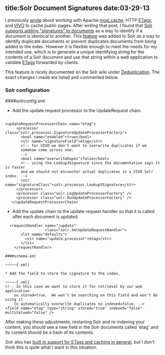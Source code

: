 title:Solr Document Signatures
date:03-29-13
----

I previously [wrote](lawlesst.github.com/notebook/vivo-caching.html) about working with Apache [mod_cache](http://httpd.apache.org/docs/2.2/caching.html), HTTP [ETags](http://en.wikipedia.org/wiki/HTTP_ETag), and [VIVO](http://www.vivoweb.org/) to cache public pages.  After writing that post, I found that [Solr supports adding "signatures" to documents](http://wiki.apache.org/solr/Deduplication) as a way to identify if a document is identical to another.  This [feature](http://wiki.apache.org/solr/Deduplication) was added to Solr as a way to identify duplicate documents or prevent duplicates documents from being added to the index.  However it is flexible enough to meet the needs for my intended use, which is to generate a unique identifying string for the contents of a Solr document and use that string within a web application to validate [ETags](http://en.wikipedia.org/wiki/HTTP_ETag) forwarded by clients.  

This feature is nicely documented on the Solr wiki under [Deduplication](http://wiki.apache.org/solr/Deduplication).  The exact changes I made are listed and commented below.  

### Solr configuration 

####solrconfig.xml

 * Add the update request processor to the UpdateRequest chain.

~~~~~{.xml}

<updateRequestProcessorChain name="etag">
     <processor class="solr.processor.SignatureUpdateProcessorFactory">
       <bool name="enabled">true</bool>
       <str name="signatureField">etag</str>
       <!-- For VIVO we don't want to overwrite duplicates if we 
       somehow come across one.
       -->
       <bool name="overwriteDupes">false</bool>
       <!-- using the Lookup3Signature since the documentation says it is faster
       and we should not encounter actual duplicates in a VIVO Solr index. -->
       <str name="signatureClass">solr.processor.Lookup3Signature</str>
     </processor>
     <processor class="solr.LogUpdateProcessorFactory" />
     <processor class="solr.RunUpdateProcessorFactory" />
   </updateRequestProcessorChain>

~~~~~

  * Add the update chain to the update request handler so that it is called after each document is updated.  

~~~~~{.xml}
  <requestHandler name="/update" 
                  class="solr.XmlUpdateRequestHandler">
       <lst name="defaults">
         <str name="update.processor">etag</str>
       </lst>
    </requestHandler>

####schema.xml

~~~~~{.xml}

* Add the field to store the signature to the index.

~~~~~{.xml}
<!-- In this case we want to store it for retrieval by our web application 
    so stored=true.  We won't be searching on this field and won't be using it
    to automatically overwrite duplicates so indexed=false. -->
<field name="etag" type="string" stored="true" indexed="false" multiValued="false" />

~~~~~

After making these adjustments, restarting Solr and re-indexing your content, you should see a new field in the Solr documents called 'etag' and its content should be a hash of its contents.  

Solr also has [built in support for ETags and caching in general](http://wiki.apache.org/solr/SolrAndHTTPCaches), but I don't think this is quite what I want in this situation.  
